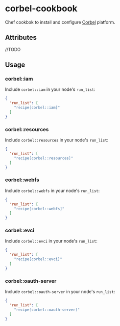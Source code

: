 # corbel-cookbook

Chef cookbok to install and configure [Corbel](https://github.com/corbel-platform/corbel) platform.


## Attributes
//TODO

## Usage

### corbel::iam

Include `corbel::iam` in your node's `run_list`:

```json
{
  "run_list": [
    "recipe[corbel::iam]"
  ]
}
```

### corbel::resources

Include `corbel::resources` in your node's `run_list`:

```json
{
  "run_list": [
    "recipe[corbel::resources]"
  ]
}
```

### corbel::webfs

Include `corbel::webfs` in your node's `run_list`:

```json
{
  "run_list": [
    "recipe[corbel::webfs]"
  ]
}
```

### corbel::evci

Include `corbel::evci` in your node's `run_list`:

```json
{
  "run_list": [
    "recipe[corbel::evci]"
  ]
}
```

### corbel::oauth-server

Include `corbel::oauth-server` in your node's `run_list`:

```json
{
  "run_list": [
    "recipe[corbel::oauth-server]"
  ]
}
```
